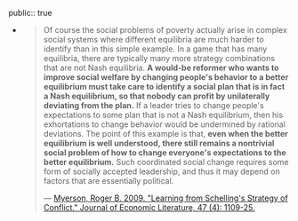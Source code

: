public:: true

- > Of course the social problems of poverty actually arise in complex social systems where different equilibria are much harder to identify than in this simple example. In a game that has many equilibria, there are typically many more strategy combinations that are not Nash equilibria. **A would-be reformer who wants to improve social welfare by changing people's behavior to a better equilibrium must take care to identify a social plan that is in fact a Nash equilibrium, so that nobody can profit by unilaterally deviating from the plan.** If a leader tries to change people's expectations to some plan that is not a Nash equilibrium, then his exhortations to change behavior would be undermined by rational deviations. The point of this example is that, **even when the better equilibrium is well understood, there still remains a nontrivial social problem of how to change everyone's expectations to the better equilibrium.** Such coordinated social change requires some form of socially accepted leadership, and thus it may depend on factors that are essentially political.
  >
  > — [Myerson, Roger B. 2009. "Learning from Schelling's Strategy of Conflict." Journal of Economic Literature, 47 (4): 1109-25.](http://home.uchicago.edu/~rmyerson/research/stratofc.pdf)